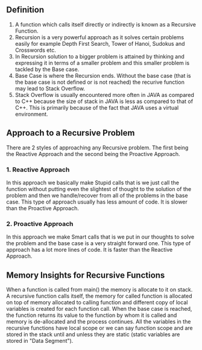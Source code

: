## Definition
1. A function which calls itself directly or indirectly is known as a Recursive Function.</br>
2. Recursion is a very powerful approach as it solves certain problems easily for example Depth First Search, Tower of Hanoi, Sudokus and Crosswords etc.</br>
3. In Recursion solution to a bigger problem is attained by thinking and expressing it in terms of a smaller problem and this smaller problem is tackled by the Base case.</br>
4. Base Case is where the Recursion ends. Without the base case (that is the base case is not defined or is not reached) the recurive function may lead to Stack Overflow.</br>
5. Stack Overflow is usually encountered more often in JAVA as compared to C++ because the size of stack in JAVA is less as compared to that of C++. This is primarily because of the fact that JAVA uses a virtual environment.</br>
## Approach to a Recursive Problem
There are 2 styles of approaching any Recursive problem. The first being the Reactive Approach and the second being the Proactive Approach.</br>
### 1. Reactive Approach</br>
In this approach we basically make Stupid calls that is we just call the function without putting even the slightest of thought to the solution of the problem and then we handle/recover from all of the problems in the base case. This type of approach usually has less amount of code. It is slower than the Proactive Approach.</br>
### 2. Proactive Approach</br>
In this approach we make Smart calls that is we put in our thoughts to solve the problem and the base case is a very straight forward one. This type of approach has a lot more lines of code. It is faster than the Reactive Approach.</br>
## Memory Insights for Recursive Functions</br>
When a function is called from main() the memory is allocate to it on stack. A recursive function calls itself, the memory for called function is allocated on top of memory allocated to calling function and different copy of local variables is created for each function call. When the base case is reached, the function returns its value to the function by whom it is called and memory is de-allocated and the process continues. All the variables in the recursive functions have local scope or we can say function scope and are stored in the stack until and unless they are static (static variables are stored in "Data Segment").

